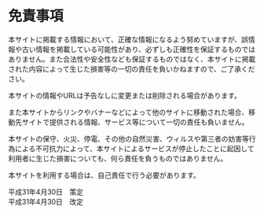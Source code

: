 # 免責事項

本サイトに掲載する情報において、正確な情報になるよう努めていますが、誤情報や古い情報を掲載している可能性があり、必ずしも正確性を保証するものではありません。また合法性や安全性なども保証するものではなく、本サイトに掲載された内容によって生じた損害等の一切の責任を負いかねますので、ご了承ください。

本サイトの情報やURLは予告なしに変更または削除される場合があります。

また本サイトからリンクやバナーなどによって他のサイトに移動された場合、移動先サイトで提供される情報、サービス等について一切の責任も負いません。

本サイトの保守、火災、停電、その他の自然災害、ウィルスや第三者の妨害等行為による不可抗力によって、本サイトによるサービスが停止したことに起因して利用者に生じた損害についても、何ら責任を負うものではありません。

本サイトを利用する場合は、自己責任で行う必要があります。

平成31年4月30日　策定  
平成31年4月30日　改定